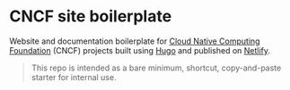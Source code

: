 # CNCF site boilerplate

Website and documentation boilerplate for [Cloud Native Computing Foundation](https://cncf.io) (CNCF) projects built using [Hugo](https://gohugo.io) and published on [Netlify](https://netlify.com).

> This repo is intended as a bare minimum, shortcut, copy-and-paste starter for internal use.
